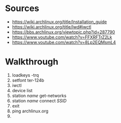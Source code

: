 # Sources
- <https://wiki.archlinux.org/title/Installation_guide>
- <https://wiki.archlinux.org/title/Iwd#iwctl>
- <https://bbs.archlinux.org/viewtopic.php?id=287790>
- <https://www.youtube.com/watch?v=FFXRFTrZ2Lk>
- <https://www.youtube.com/watch?v=8Lp2EQMsmL4>

# Walkthrough
1. loadkeys -trq
2. setfont ter-124b
3. iwctl
  4. device list
  5. station *name* get-networks
  6. station *name* connect *SSID*
  7. exit
8. ping archlinux.org
9. 
  
